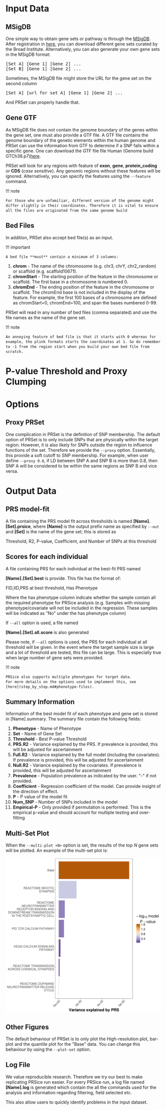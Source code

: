 # Input Data
## MSigDB
One simple way to obtain gene sets or pathway is through the [MSigDB](http://software.broadinstitute.org/gsea/msigdb/).
After registration in [here](http://software.broadinstitute.org/gsea/login.jsp;jsessionid=EEFB5FCE8B9B285B2F789B46B388A647#msigdb), you can download different gene sets curated by the Broad Institute.
Alternatively, you can also generate your own gene sets in the MSigDB format:

<pre>
[Set A] [Gene 1] [Gene 2] ...
[Set B] [Gene 1] [Gene 2] ...
</pre>

Sometimes, the MSigDB file might store the URL for the gene set on the second column

<pre>
[Set A] [url for set A] [Gene 1] [Gene 2] ...
</pre>

And PRSet can properly handle that.


## Gene GTF
As MSigDB file does not contain the genome boundary of the genes within the gene set,
one must also provide a GTF file. A GTF file contains the genome boundary of the genetic
elements within the human genome and PRSet can use the information from GTF to determine if
a SNP falls within a specific gene.
One can download the GTF file file Human (Genome build GTCh38.p7)[here](ftp://ftp.ensembl.org/pub/release-86/gtf/homo_sapiens).

PRSet will look for any regions with feature  of **exon**, **gene**, **protein_coding** or **CDS** (*case sensitive*).
Any genomic regions without these features will be ignored.
Alternatively, you can specify the features using the `--feature` command.

!!! note

    For those who are unfamiliar, different version of the genome might differ slightly in their coordinates. Therefore it is vital to ensure all the files are originated from the same genome build

## Bed Files
In addition, PRSet also accept bed file(s) as an input.

!!! important

    A bed file **must** contain a minimum of 3 columns:

1. **chrom** - The name of the chromosome (e.g. chr3, chrY, chr2_random) or scaffold (e.g. scaffold10671).
2. **chromStart** - The starting position of the feature in the chromosome or scaffold. The first base in a chromosome is numbered 0.
3. **chromEnd** - The ending position of the feature in the chromosome or scaffold. The chromEnd base is not included in the display of the feature. For example, the first 100 bases of a chromosome are defined as chromStart=0, chromEnd=100, and span the bases numbered 0-99.

PRSet will read in any number of bed files (comma separated) and use the file names as the name of the gene set.

!!! note

    An annoying feature of bed file is that it starts with 0 whereas for example, the plink formats starts the coordinates at 1. So do remember to -1 from the region start when you build your own bed file from scratch.

# P-value Threshold and Proxy Clumping

# Options
## Proxy PRSet
One complication in PRSet is the definition of SNP membership.
The default option of PRSet is to only include SNPs that are physically within the target region.
However, it is also likely for SNPs outside the region to influence functions of the set.
Therefore we provide the `--proxy` option. Essentially, this provide a soft cutoff to SNP membership.
For example, when user define `--proxy 0.8`, if LD between SNP A and SNP B is more than 0.8, then SNP A will be considered to be within the same regions as SNP B and vice versa.

# Output Data

## PRS model-fit
A file containing the PRS model fit across thresholds is named **[Name].[Set].prsice**, where **[Name]** is the
output prefix name as specified by `--out` and **[Set]** is the name of the gene set; this is stored as

Threshold, R2, P-value, Coefficient, and Number of SNPs at this threshold

## Scores for each individual
A file containing PRS for each individual at the best-fit PRS named

**[Name].[Set].best** is provide.
This file has the format of:

FID,IID,PRS at best threshold, Has Phenotype

Where the has phenotype column indicate whether the sample contain all
the required phenotype for PRSice analysis (e.g. Samples with missing
phenotype/covariate will not be included in the regression.
These samples will be indicated as "No" under the has phenotype column)

If `--all` option is used, a file named

**[Name].[Set].all.score** is also generated


Please note, if `--all` options is used, the PRS for each individual at all threshold will be given.
In the event where the target sample size is large and a lot of threshold are tested, this file can be large.
This is especially true when large number of gene sets were provided.

!!! note

    PRSice also supports multiple phenotypes for target data.
    For more details on the options used to implement this, see
    [here](step_by_step.md#phenotype-files).


## Summary Information
Information of the best model fit of each phenotype and gene set is stored in [Name].summary.
The summary file contain the following fields:

1. **Phenotype** - Name of Phenotype
2. **Set** - Name of Gene Set
3. **Threshold** - Best P-value Threshold
4. **PRS.R2** - Variance explained by the PRS. If prevalence is provided, this will be adjusted for ascertainment
5. **Full.R2** - Variance explained by the full model (including the covariates). If prevalence is provided, this will be adjusted for ascertainment
6. **Null.R2** - Variance explained by the covariates. If prevalence is provided, this will be adjusted for ascertainment
7. **Prevalence** - Population prevalence as indicated by the user. "-" if not provided.
8. **Coefficient** - Regression coefficient of the model. Can provide insight of the direction of effect.
9. **P** - P value of the model fit
10. **Num_SNP** - Number of SNPs included in the model
11. **Empirical-P** - Only provided if permutation is performed. This is the empirical p-value and should account for multiple testing and over-fitting

## Multi-Set Plot
When the `--multi-plot <N>` option is set, the results of the top *N* gene sets will be plotted.
An example of the multi-set plot is:

![multo set plot](img/MULTISET_BARPLOT.png)

## Other Figures
The default behaviour of PRSet is to only plot the High-resolution plot, bar-plot and the quantile plot
for the "Base" data. You can change this behaviour by using the `--plot-set` option.

## Log File
We value reproducible research. Therefore we try our best to make replicating PRSice run easier.
For every PRSice run, a log file named **[Name].log** is generated which contain the all the commands
used for the analysis and information regarding filtering, field selected etc.

This also allow users to quickly identify problems in the input dataset.
